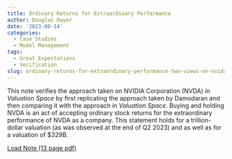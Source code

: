 ```yaml
---
title: Ordinary Returns for Extraordinary Performance
author: Douglas Dwyer
date: '2023-08-14'
categories:
  - Case Studies
  - Model Management
tags:
  - Great Expectations
  - Verification
slug: ordinary-returns-for-extraordinary-performance-two-views-on-nvida
---
```


This note verifies the approach taken on NVIDIA Corporation (NVDA) in _Valuation Space_ by first replicating the approach taken by Damodaran and then comparing it with the approach in _Valuation Space_. Buying and holding NVDA is an act of accepting ordinary stock returns for the extraordinary performance of NVDA as a company.  This statement holds for a trillion-dollar valuation (as was observed at the end of Q2 2023) and as well as for a valuation of \$329B.


[Load Note (13 page pdf)](/docs/OrdinaryReturns.pdf)
